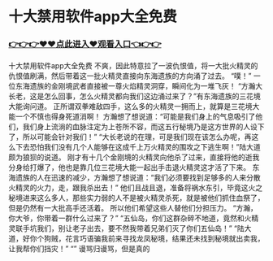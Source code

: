 # 十大禁用软件app大全免费

### <a href="https://github.com/xinfue/dunp/issues/2">👉👉👉♥♥点此进入♥观看入口👈👉👉</a>

十大禁用软件app大全免费
不爽，因此特意拉了一波仇恨值，将一大批火精灵的仇恨值刷满，然后带着这一批火精灵直接向东海遗族的方向涌了过去。
    “噗！”
    一位东海遗族的金刚境武者直接被一尊火焰精灵洞穿，瞬间化为一堆飞灰！
    “方瀚大长老，这是怎么回事，怎么火精灵都向我们这边涌过来了？”有东海遗族的三花境大能询问道。
    正所谓双拳难敌四手，这么多的火精灵一拥而上，就算是三花境大能一个不慎也得身死道消啊！
    方瀚想了想说道：“可能是我们身上的气息吸引了他们，我们身上流淌的血脉注定为上苍所不容，而这五行秘境乃是这方世界的人设下了，所以可能会针对我们！”
    “大长老说的在理，可是我们现在该怎么办呢，再这么下去恐怕我们没有几个人能够在这成千上万火精灵的围攻之下逃生啊！”陆大道颇为狼狈的说道。
    刚才有十几个金刚境的火精灵向他杀了过来，直接将他的逝我分身给打爆了，他也是靠几位三花境大能一起出手击退火精灵这才活了下来。
    东海遗族的人在迅速的减少，方瀚想了想说道：“我们必须要找到足够多的人来分散火精灵的火力，走，跟我杀出去！”
    他们且战且退，准备将祸水东引，毕竟这火之秘境进来这么多人，那些实力弱的人不是被火精灵杀死，就是被他们抓住血祭了，但是仍然有一大批高手还活着。
    所以他们希望这些人替他们分担压力。
    “方瀚，你大爷，你带着一群什么过来了？”
    “五仙岛，你们这群杂碎不地道，竟然和火精灵联手坑我们，别让老子出去，要不然我带着兄弟们灭了你们五仙岛！”
    “陆大道，好你个狗贼，花言巧语骗我前来寻找龙凤秘境，结果还未找到秘境就出卖我，让我帮你们挡灾！”
    “”
    谩骂归谩骂，但是真的
